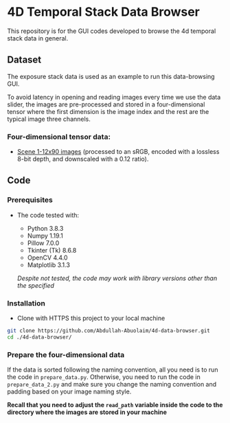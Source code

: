 # 4D Temporal Stack Data Browser
This repository is for the GUI codes developed to browse the 4d temporal stack data in general.

## Dataset
The exposure stack data is used as an example to run this data-browsing GUI.

To avoid latency in opening and reading images every time we use the data slider, the images are pre-processed and stored in a four-dimensional tensor where the first dimension is the image index and the rest are the typical image three channels.

### Four-dimensional tensor data:
* [Scene 1-12x90 images](https://drive.google.com/file/d/1EndfDPVuNnxLzZ7_2Sx2Dfx6njRJOdYS/view?usp=sharing) (processed to an sRGB, encoded with a lossless 8-bit depth, and downscaled with a 0.12 ratio).

## Code
### Prerequisites
* The code tested with:
	* Python 3.8.3
	* Numpy 1.19.1
	* Pillow 7.0.0
	* Tkinter (Tk) 8.6.8
	* OpenCV 4.4.0
	* Matplotlib 3.1.3
	
	<i>Despite not tested, the code may work with library versions other than the specified</i>
  
### Installation
* Clone with HTTPS this project to your local machine 
```bash
git clone https://github.com/Abdullah-Abuolaim/4d-data-browser.git
cd ./4d-data-browser/
```

### Prepare the four-dimensional data
If the data is sorted following the naming convention, all you need is to run the code in `prepare_data.py`.
Otherwise, you need to run the code in `prepare_data_2.py` and make sure you change the naming convention and padding based on your image naming style.

<b>Recall that you need to adjust the `read_path` variable inside the code to the directory where the images are stored in your machine</b>
